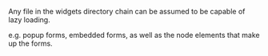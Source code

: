 Any file in the widgets directory chain can be assumed to be capable of lazy loading.

e.g. popup forms, embedded forms, as well as the node elements that make up the forms. 